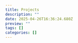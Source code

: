 ```yaml
---
title: Projects
description: ""
date: 2025-04-26T16:36:24.680Z
preview: ""
tags: []
categories: []
---
```


